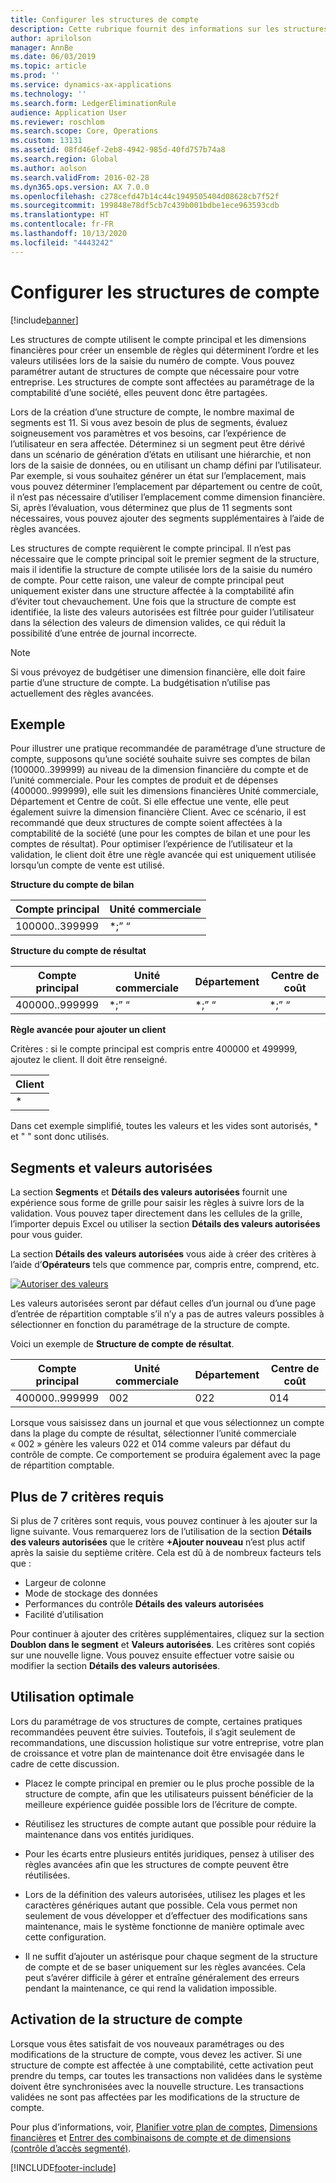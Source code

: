 ```yaml
---
title: Configurer les structures de compte
description: Cette rubrique fournit des informations sur les structures de compte et les dimensions financières.
author: aprilolson
manager: AnnBe
ms.date: 06/03/2019
ms.topic: article
ms.prod: ''
ms.service: dynamics-ax-applications
ms.technology: ''
ms.search.form: LedgerEliminationRule
audience: Application User
ms.reviewer: roschlom
ms.search.scope: Core, Operations
ms.custom: 13131
ms.assetid: 08fd46ef-2eb8-4942-985d-40fd757b74a8
ms.search.region: Global
ms.author: aolson
ms.search.validFrom: 2016-02-28
ms.dyn365.ops.version: AX 7.0.0
ms.openlocfilehash: c278cefd47b14c44c1949505404d08628cb7f52f
ms.sourcegitcommit: 199848e78df5cb7c439b001bdbe1ece963593cdb
ms.translationtype: HT
ms.contentlocale: fr-FR
ms.lasthandoff: 10/13/2020
ms.locfileid: "4443242"
---
```

# <a name="configure-account-structures"></a>Configurer les structures de compte

[!include[banner](../includes/banner.md)]

Les structures de compte utilisent le compte principal et les dimensions financières pour créer un ensemble de règles qui déterminent l’ordre et les valeurs utilisées lors de la saisie du numéro de compte. Vous pouvez paramétrer autant de structures de compte que nécessaire pour votre entreprise. Les structures de compte sont affectées au paramétrage de la comptabilité d’une société, elles peuvent donc être partagées.

Lors de la création d’une structure de compte, le nombre maximal de segments est 11. Si vous avez besoin de plus de segments, évaluez soigneusement vos paramètres et vos besoins, car l’expérience de l’utilisateur en sera affectée. Déterminez si un segment peut être dérivé dans un scénario de génération d’états en utilisant une hiérarchie, et non lors de la saisie de données, ou en utilisant un champ défini par l’utilisateur. Par exemple, si vous souhaitez générer un état sur l’emplacement, mais vous pouvez déterminer l’emplacement par département ou centre de coût, il n’est pas nécessaire d’utiliser l’emplacement comme dimension financière. Si, après l’évaluation, vous déterminez que plus de 11 segments sont nécessaires, vous pouvez ajouter des segments supplémentaires à l’aide de règles avancées.

Les structures de compte requièrent le compte principal. Il n’est pas nécessaire que le compte principal soit le premier segment de la structure, mais il identifie la structure de compte utilisée lors de la saisie du numéro de compte. Pour cette raison, une valeur de compte principal peut uniquement exister dans une structure affectée à la comptabilité afin d’éviter tout chevauchement. Une fois que la structure de compte est identifiée, la liste des valeurs autorisées est filtrée pour guider l’utilisateur dans la sélection des valeurs de dimension valides, ce qui réduit la possibilité d’une entrée de journal incorrecte.

> [!NOTE] 
> Si vous prévoyez de budgétiser une dimension financière, elle doit faire partie d’une structure de compte. La budgétisation n’utilise pas actuellement des règles avancées.

## <a name="example"></a>Exemple
Pour illustrer une pratique recommandée de paramétrage d’une structure de compte, supposons qu’une société souhaite suivre ses comptes de bilan (100000..399999) au niveau de la dimension financière du compte et de l’unité commerciale. Pour les comptes de produit et de dépenses (400000..999999), elle suit les dimensions financières Unité commerciale, Département et Centre de coût. Si elle effectue une vente, elle peut également suivre la dimension financière Client. Avec ce scénario, il est recommandé que deux structures de compte soient affectées à la comptabilité de la société (une pour les comptes de bilan et une pour les comptes de résultat). Pour optimiser l’expérience de l’utilisateur et la validation, le client doit être une règle avancée qui est uniquement utilisée lorsqu’un compte de vente est utilisé.

**Structure du compte de bilan**

|Compte principal          | Unité commerciale    |
|----------------------|-----------|
|100000..399999 | *;” “|

**Structure du compte de résultat**

|Compte principal          | Unité commerciale    |Département          | Centre de coût    |
|----------------------|-----------|----------------------|-----------|
|400000..999999 | *;” “|*;” “|*;” “|*;” “|

**Règle avancée pour ajouter un client**

Critères : si le compte principal est compris entre 400000 et 499999, ajoutez le client. Il doit être renseigné.

|Client         |
|-----------------|
|* |

Dans cet exemple simplifié, toutes les valeurs et les vides sont autorisés, * et " " sont donc utilisés.

## <a name="segments-and-allowed-values"></a>Segments et valeurs autorisées
La section **Segments** et **Détails des valeurs autorisées** fournit une expérience sous forme de grille pour saisir les règles à suivre lors de la validation. Vous pouvez taper directement dans les cellules de la grille, l’importer depuis Excel ou utiliser la section **Détails des valeurs autorisées** pour vous guider.

La section **Détails des valeurs autorisées** vous aide à créer des critères à l’aide d’**Opérateurs** tels que commence par, compris entre, comprend, etc.

[![Autoriser des valeurs](./media/account.png)](./media/account.png) 

Les valeurs autorisées seront par défaut celles d’un journal ou d’une page d’entrée de répartition comptable s’il n’y a pas de autres valeurs possibles à sélectionner en fonction du paramétrage de la structure de compte.

Voici un exemple de **Structure de compte de résultat**.

|Compte principal          | Unité commerciale    |Département          | Centre de coût    |
|----------------------|-----------|----------------------|-----------|
|400000..999999 | 002 | 022 | 014 |

Lorsque vous saisissez dans un journal et que vous sélectionnez un compte dans la plage du compte de résultat, sélectionner l’unité commerciale « 002 » génère les valeurs 022 et 014 comme valeurs par défaut du contrôle de compte. Ce comportement se produira également avec la page de répartition comptable. 

## <a name="more-than-7-criteria-needed"></a>Plus de 7 critères requis

Si plus de 7 critères sont requis, vous pouvez continuer à les ajouter sur la ligne suivante. Vous remarquerez lors de l’utilisation de la section **Détails des valeurs autorisées** que le critère **+Ajouter nouveau** n’est plus actif après la saisie du septième critère. Cela est dû à de nombreux facteurs tels que : 
 - Largeur de colonne 
 - Mode de stockage des données 
 - Performances du contrôle **Détails des valeurs autorisées**
 - Facilité d’utilisation  
 
Pour continuer à ajouter des critères supplémentaires, cliquez sur la section **Doublon dans le segment** et **Valeurs autorisées**. Les critères sont copiés sur une nouvelle ligne. Vous pouvez ensuite effectuer votre saisie ou modifier la section **Détails des valeurs autorisées**.

## <a name="best-practices"></a>Utilisation optimale
Lors du paramétrage de vos structures de compte, certaines pratiques recommandées peuvent être suivies. Toutefois, il s’agit seulement de recommandations, une discussion holistique sur votre entreprise, votre plan de croissance et votre plan de maintenance doit être envisagée dans le cadre de cette discussion.

- Placez le compte principal en premier ou le plus proche possible de la structure de compte, afin que les utilisateurs puissent bénéficier de la meilleure expérience guidée possible lors de l’écriture de compte.

- Réutilisez les structures de compte autant que possible pour réduire la maintenance dans vos entités juridiques.

- Pour les écarts entre plusieurs entités juridiques, pensez à utiliser des règles avancées afin que les structures de compte peuvent être réutilisées.

- Lors de la définition des valeurs autorisées, utilisez les plages et les caractères génériques autant que possible. Cela vous permet non seulement de vous développer et d’effectuer des modifications sans maintenance, mais le système fonctionne de manière optimale avec cette configuration.

- Il ne suffit d’ajouter un astérisque pour chaque segment de la structure de compte et de se baser uniquement sur les règles avancées. Cela peut s’avérer difficile à gérer et entraîne généralement des erreurs pendant la maintenance, ce qui rend la validation impossible.

## <a name="account-structure-activation"></a>Activation de la structure de compte
Lorsque vous êtes satisfait de vos nouveaux paramétrages ou des modifications de la structure de compte, vous devez les activer. Si une structure de compte est affectée à une comptabilité, cette activation peut prendre du temps, car toutes les transactions non validées dans le système doivent être synchronisées avec la nouvelle structure. Les transactions validées ne sont pas affectées par les modifications de la structure de compte.

Pour plus d’informations, voir, [Planifier votre plan de comptes](plan-chart-of-accounts.md), [Dimensions financières](financial-dimensions.md) et [Entrer des combinaisons de compte et de dimensions (contrôle d’accès segmenté)](enter-account-dimension-combinations-segmented-entry-control.md).


[!INCLUDE[footer-include](../../includes/footer-banner.md)]